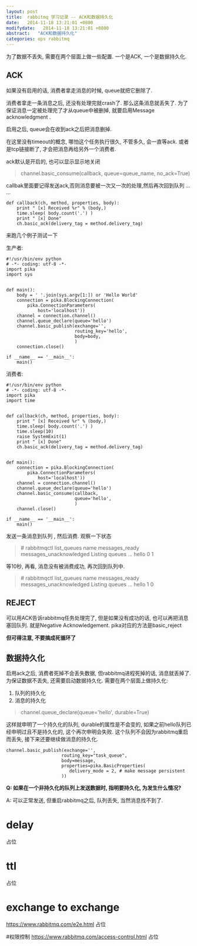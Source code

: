 ```yaml
---
layout: post
title:  rabbitmq 学习记录 -- ACK和数据持久化
date:   2014-11-18 13:21:01 +0800
modifydate:   2014-11-18 13:21:01 +0800
abstract:   "ACK和数据持久化"
categories: ops rabbitmq
---
```

为了数据不丢失, 需要在两个层面上做一些配置. 一个是ACK, 一个是数据持久化.

## ACK

如果没有启用的话, 消费者拿走消息的时候, queue就把它删除了.

消费者拿走一条消息之后, 还没有处理完就crash了. 那么这条消息就丢失了. 为了保证消息一定被处理完了才从queue中被删掉, 就要启用Message acknowledgment .

启用之后, queue会在收到ack之后把消息删掉. 

在这里没有timeout的概念, 哪怕这个任务执行很久, 不管多久, 会一直等ack. 或者是tcp链接断了, 才会把消息再给另外一个消费者.

ack默认是开启的, 也可以显示显示地关闭

> channel.basic_consume(callback, queue=queue_name, no_ack=True) 


callbak里面要记得发送ack,否则消息要被一次又一次的处理,然后再次回到队列 ... ...

    def callback(ch, method, properties, body):
        print " [x] Received %r" % (body,)
        time.sleep( body.count('.') )
        print " [x] Done"
        ch.basic_ack(delivery_tag = method.delivery_tag)

来跑几个例子测试一下

生产者:

    #!/usr/bin/env python
    # -*- coding: utf-8 -*-
    import pika
    import sys


    def main():
        body = ' '.join(sys.argv[1:]) or 'Hello World'
        connection = pika.BlockingConnection(
            pika.ConnectionParameters(
                host='localhost'))
        channel = connection.channel()
        channel.queue_declare(queue='hello')
        channel.basic_publish(exchange='',
                              routing_key='hello',
                              body=body,
                              )
        connection.close()

    if __name__ == '__main__':
        main()


消费者:

    #!/usr/bin/env python
    # -*- coding: utf-8 -*-
    import pika
    import time


    def callback(ch, method, properties, body):
        print " [x] Received %r" % (body,)
        time.sleep( body.count('.') )
        time.sleep(10)
        raise SystemExit(1)
        print " [x] Done"
        ch.basic_ack(delivery_tag = method.delivery_tag)


    def main():
        connection = pika.BlockingConnection(
            pika.ConnectionParameters(
                host='localhost'))
        channel = connection.channel()
        channel.queue_declare(queue='hello')
        channel.basic_consume(callback,
                              queue='hello',
                              )
        channel.close()

    if __name__ == '__main__':
        main()

发送一条消息到队列 , 然后消费. 观察一下状态 

> \# rabbitmqctl list_queues name messages_ready messages_unacknowledged
> Listing queues ...
> hello	0	1

等10秒, 再看, 消息没有被消费成功, 再次回到队列中.

> \# rabbitmqctl list_queues name messages_ready messages_unacknowledged
> Listing queues ...
> hello	1	0


## REJECT

可以用ACK告诉rabbitmq任务处理完了, 但是如果没有成功的话, 也可以再把消息塞回队列. 就是Negative Acknowledgement. pika对应的方法是basic_reject

**但可得注意, 不要搞成死循环了**


## 数据持久化
启用ack之后, 消费者死掉不会丢失数据, 但rabbitmq进程死掉的话, 消息就丢掉了. 为保证数据不丢失, 还需要启动数据持久化.
需要在两个层面上做持久化:
1. 队列的持久化
2. 消息的持久化

> channel.queue_declare(queue='hello', durable=True)
  
这样就申明了一个持久化的队列, durable的属性是不会变的, 如果之前hello队列已经申明过且不是持久化的, 这个再次申明会失败.
这个队列不会因为rabbitmq重启而丢失, 接下来还要继续做消息的持久化.

    channel.basic_publish(exchange='',
                         routing_key="task_queue",
                         body=message,
                         properties=pika.BasicProperties(
                            delivery_mode = 2, # make message persistent
                         ))

**Q: 如果在一个非持久化的队列上发送数据时, 指明要持久化, 为发生什么情况?**

A:  可以正常发送, 但重启rabbitmq之后, 队列丢失, 当然消息找不到了.

# delay
占位

# ttl
占位

# exchange to exchange
https://www.rabbitmq.com/e2e.html
占位


#权限控制
https://www.rabbitmq.com/access-control.html
占位
